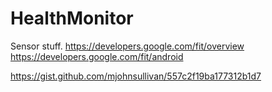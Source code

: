 # HealthMonitor

Sensor stuff.
https://developers.google.com/fit/overview
https://developers.google.com/fit/android

https://gist.github.com/mjohnsullivan/557c2f19ba177312b1d7
